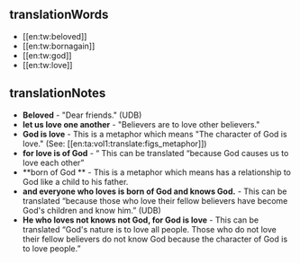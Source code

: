 ## translationWords

* [[en:tw:beloved]]
* [[en:tw:bornagain]]
* [[en:tw:god]]
* [[en:tw:love]]

## translationNotes

* **Beloved** - "Dear friends." (UDB)
* **let us love one another** - "Believers are to love other believers."
* **God is love** - This is a metaphor which means "The character of God is love." (See: [[en:ta:vol1:translate:figs_metaphor]])
* **for love is of God** - “ This can be translated “because God causes us to love each other”
* **born of God ** - This is a metaphor which means has a relationship to God like a child to his father.
* **and everyone who loves is born of God and knows God.** - This can be translated  “because those who love their fellow believers have become God's children and know him.” (UDB)
* **He who loves not knows not God, for God is love** - This can be translated “God's nature is to love all people. Those who do not love their fellow believers do not know God because the character of God is to love people.”
